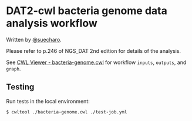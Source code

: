 # DAT2-cwl bacteria genome data analysis workflow

Written by [@suecharo](https://github.com/suecharo).

Please refer to p.246 of NGS_DAT 2nd edition for details of the analysis.

See [CWL Viewer - bacteria-genome.cwl](https://w3id.org/cwl/view/git/c7a71e8eb87f728b93492aa7df71a6e89d3a297b/workflow/bacteria-genome/bacteria-genome.cwl) for workflow `inputs`, `outputs`, and `graph`.

## Testing

Run tests in the local environment:

```bash
$ cwltool ./bacteria-genome.cwl ./test-job.yml
```
